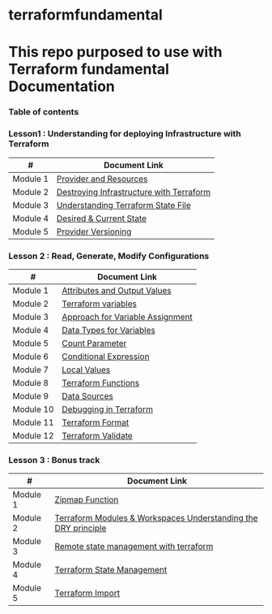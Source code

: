 # terraformfundamental
# This repo purposed to use with Terraform fundamental Documentation


### Table of contents
### Lesson1 : Understanding for deploying Infrastructure with Terraform
| # | Document Link |
| ------ | ------ |
| Module 1 | [Provider and Resources][PlDa] |
| Module 2 | [Destroying Infrastructure with Terraform][PlDb] |
| Module 3 | [Understanding Terraform State File][PlDc] |
| Module 4 | [Desired & Current State][PlDd] |
| Module 5 | [Provider Versioning][PlDe] |

### Lesson 2 : Read, Generate, Modify Configurations
| # | Document Link |
| ------ | ------ |
| Module 1 | [Attributes and Output Values][PlDf] |
| Module 2 | [Terraform variables][PlDg] |
| Module 3 | [Approach for Variable Assignment][PlDh] |
| Module 4 | [Data Types for Variables][PlDi] |
| Module 5 | [Count Parameter][PlDj] |
| Module 6 | [Conditional Expression][PlDk] |
| Module 7 | [Local Values][PlDl] |
| Module 8 | [Terraform Functions][PlDm] |
| Module 9 | [Data Sources][PlDn] |
| Module 10 | [Debugging in Terraform][PlDo] |
| Module 11 | [Terraform Format][PlDp] |
| Module 12 | [Terraform Validate][PlDq] |


### Lesson 3 : Bonus track
| # | Document Link |
| ------ | ------ |
| Module 1 | [Zipmap Function][PlDr] |
| Module 2 | [Terraform Modules & Workspaces Understanding the DRY principle][PlDs] |
| Module 3 | [Remote state management with terraform][PlDt] |
| Module 4 | [Terraform State Management][PlDu] |
| Module 5 | [Terraform Import][PlDv] |

   [PlDa]: <https://github.com/orionelse/terraformfundamental/tree/main/Lesson1/Module01/firstinitial.md>
   [PlDb]: <https://github.com/orionelse/terraformfundamental/tree/main/Lesson1/Module02/destroy.md>
   [PlDc]: <https://github.com/orionelse/terraformfundamental/tree/main/Lesson1/Module03/understandstate.md>
   [PlDd]: <https://github.com/orionelse/terraformfundamental/tree/main/Lesson1/Module04>   
   [PlDe]: <https://github.com/orionelse/terraformfundamental/tree/main/Lesson1/Module05/provider-versioning.md>
   [PlDf]: <https://github.com/orionelse/terraformfundamental/tree/main/Lesson2/Module01>
   [PlDg]: <https://github.com/orionelse/terraformfundamental/tree/main/Lesson2/Module02>
   [PlDh]: <https://github.com/orionelse/terraformfundamental/tree/main/Lesson2/Module03/variable-assignment.md>
   [PlDi]: <https://github.com/orionelse/terraformfundamental/tree/main/Lesson2/Module04/data-type-for-var.md>
   [PlDj]: <https://github.com/orionelse/terraformfundamental/tree/main/Lesson2/Module05/count-param.md>
   [PlDk]: <https://github.com/orionelse/terraformfundamental/tree/main/Lesson2/Module06/conditional-expression.md>
   [PlDl]: <https://github.com/orionelse/terraformfundamental/tree/main/Lesson2/Module07/local-values.md>
   [PlDm]: <https://github.com/orionelse/terraformfundamental/tree/main/Lesson2/Module08/terraform-functions.md>
   [PlDn]: <https://github.com/orionelse/terraformfundamental/tree/main/Lesson2/Module09/data-sources.md>
   [PlDo]: <https://github.com/orionelse/terraformfundamental/tree/main/Lesson2/Module10/debugging-in-terraform.md>
   [PlDp]: <https://github.com/orionelse/terraformfundamental/tree/main/Lesson2/Module11/terraform-fmt.md>
   [PlDq]: <https://github.com/orionelse/terraformfundamental/tree/main/Lesson2/Module12/terraform-validate.md>
   [PlDr]: <https://github.com/orionelse/terraformfundamental/tree/main/Lesson3/Module01/zipmap.md>
   [PlDs]: <https://github.com/orionelse/terraformfundamental/tree/main/Lesson3/Module02/terraform-workspace.md>
   [PlDt]: <https://github.com/orionelse/terraformfundamental/tree/main/Lesson3/Module03>
   [PlDu]: <https://github.com/orionelse/terraformfundamental/tree/main/Lesson3/Module04/tf-state-management.md>
   [PlDv]: <https://github.com/orionelse/terraformfundamental/tree/main/Lesson3/Module05/tf-import.md>
